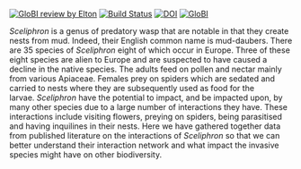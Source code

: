 [![GloBI review by Elton](https://github.com/globalbioticinteractions/template-dataset/actions/workflows/review.yml/badge.svg)](https://github.com/globalbioticinteractions/template-dataset/actions) [![Build Status](https://travis-ci.com/globalbioticinteractions/template-dataset.svg)](https://travis-ci.com/globalbioticinteractions/template-dataset) [![DOI](https://zenodo.org/badge/26293374.svg)](https://zenodo.org/badge/latestdoi/26293374) [![GloBI](https://api.globalbioticinteractions.org/interaction.svg?accordingTo=globi:globalbioticinteractions/template-dataset)](https://globalbioticinteractions.org/?accordingTo=globi:globalbioticinteractions/template-dataset) 

_Sceliphron_ is a genus of predatory wasp that are notable in that they create nests from mud. Indeed, their English common name is mud-daubers. There are 35 species of _Sceliphron_ eight of which occur in Europe. Three of these eight species are alien to Europe and are suspected to have caused a decline in the native species. The adults feed on pollen and nectar mainly from various Apiaceae. Females prey on spiders which are sedated and carried to nests where they are subsequently used as food for the larvae. _Sceliphron_ have the potential to impact, and be impacted upon, by many other species due to a large number of interactions they have. These interactions include visiting flowers, preying on spiders, being parasitised and having inquilines in their nests. Here we have gathered together data from published literature on the interactions of _Sceliphron_ so that we can better understand their interaction network and what impact the invasive species might have on other biodiversity. 
